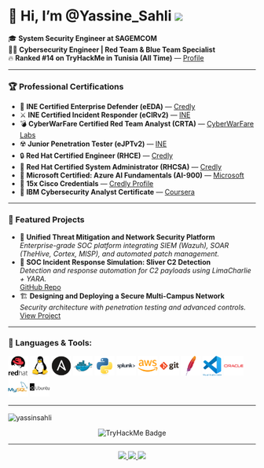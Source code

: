 # 👋 Hi, I’m @Yassine_Sahli <img src="https://media2.giphy.com/media/v1.Y2lkPTc5MGI3NjExOXE0dHlwZGdjbjFzbGJtNHE0eWdpdXY3aW5jb3c5dnQwMzNrNXk1YyZlcD12MV9pbnRlcm5hbF9naWZfYnlfaWQmY3Q9Zw/115BJle6N2Av0A/giphy.gif" width="50">

🎓 **System Security Engineer at SAGEMCOM**  
🏴‍☠️ **Cybersecurity Engineer | Red Team & Blue Team Specialist**  
🔥 **Ranked #14 on TryHackMe in Tunisia (All Time)** — [Profile](https://tryhackme.com/p/KaiiZen)

---

### 🏆 Professional Certifications

- 🧠 **INE Certified Enterprise Defender (eEDA)** — [Credly](https://www.credly.com/badges/5bb2a0ea-5773-4e9e-b937-5b743236634e/public_url)  
- ⚔️ **INE Certified Incident Responder (eCIRv2)** — [INE](https://certs.ine.com/d896b547-ced5-40b6-91d5-8828d8245f28#acc.kBAiCsul)  
- 💣 **CyberWarFare Certified Red Team Analyst (CRTA)** — [CyberWarFare Labs](https://labs.cyberwarfare.live/credential/achievement/68b5db623bd10918d103c904)  
- ☢️ **Junior Penetration Tester (eJPTv2)** — [INE](https://certs.ine.com/174d9841-dd08-4f12-b778-b73c8f2d0569)  
- 🔒 **Red Hat Certified Engineer (RHCE)** — [Credly](https://www.credly.com/badges/6d175e39-dfbc-4d36-a7d7-881176d9f649/public_url)  
- 🧰 **Red Hat Certified System Administrator (RHCSA)** — [Credly](https://www.credly.com/badges/5d0109bf-89c8-4809-9dc5-f3f92c0f3adb/public_url)  
- 💯 **Microsoft Certified: Azure AI Fundamentals (AI-900)** — [Microsoft](https://learn.microsoft.com/api/credentials/share/en-us/YassineSahli-4844/A7706242A8BE9161?sharingId=4B1E66408C187B9F)  
- 👑 **15x Cisco Credentials** — [Credly Profile](https://www.credly.com/users/yassine-sahli/badges?sort=-state_updated_at&page=1)  
- 🔭 **IBM Cybersecurity Analyst Certificate** — [Coursera](https://www.coursera.org/account/accomplishments/specialization/certificate/NMXMTRAALPVQ)  

---

### 🧠 Featured Projects

- 🧩 **Unified Threat Mitigation and Network Security Platform**  
  _Enterprise-grade SOC platform integrating SIEM (Wazuh), SOAR (TheHive, Cortex, MISP), and automated patch management._  
- 🧬 **SOC Incident Response Simulation: Sliver C2 Detection**  
  _Detection and response automation for C2 payloads using LimaCharlie + YARA._  
  [GitHub Repo](https://github.com/yassinSahli/SOC-Detection-and-Response-Project)  
- 🏗️ **Designing and Deploying a Secure Multi-Campus Network**  
  _Security architecture with penetration testing and advanced controls._  
  [View Project](https://www.canva.com/design/DAFldJrv4o4/Lvx4J97aM7sEyXyaZmZ94g/view)

---

<h3 align="left">🧰 Languages & Tools:</h3>

<p align="left">
<a href="https://www.redhat.com/en" target="_blank" rel="noreferrer"><img src="https://github.com/devicons/devicon/blob/master/icons/redhat/redhat-original-wordmark.svg" width="40" height="40"/></a>
<a href="https://www.linux.org/" target="_blank" rel="noreferrer"><img src="https://github.com/devicons/devicon/blob/master/icons/linux/linux-original.svg" width="40" height="40"/></a>
<a href="https://www.ansible.com" target="_blank" rel="noreferrer"><img src="https://github.com/devicons/devicon/blob/master/icons/ansible/ansible-original.svg" width="40" height="40"/></a>
<a href="https://www.docker.com" target="_blank" rel="noreferrer"><img src="https://github.com/devicons/devicon/blob/master/icons/docker/docker-original.svg" width="40" height="40"/></a>
<a href="https://www.python.org" target="_blank" rel="noreferrer"><img src="https://github.com/devicons/devicon/blob/master/icons/python/python-original.svg" width="40" height="40"/></a>
<a href="https://splunk.com" target="_blank" rel="noreferrer"><img src="https://github.com/devicons/devicon/blob/master/icons/splunk/splunk-original-wordmark.svg" width="40" height="40"/></a>
<a href="https://aws.amazon.com" target="_blank" rel="noreferrer"><img src="https://github.com/devicons/devicon/blob/master/icons/amazonwebservices/amazonwebservices-plain-wordmark.svg" width="40" height="40"/></a>
<a href="https://git-scm.com" target="_blank" rel="noreferrer"><img src="https://github.com/devicons/devicon/blob/master/icons/git/git-original-wordmark.svg" width="40" height="40"/></a>
<a href="https://www.apache.org" target="_blank" rel="noreferrer"><img src="https://github.com/devicons/devicon/blob/master/icons/apache/apache-original.svg" width="40" height="40"/></a>
<a href="https://code.visualstudio.com/" target="_blank" rel="noreferrer"><img src="https://github.com/devicons/devicon/blob/master/icons/vscode/vscode-original-wordmark.svg" width="40" height="40"/></a>
<a href="https://www.oracle.com/" target="_blank" rel="noreferrer"><img src="https://github.com/devicons/devicon/blob/master/icons/oracle/oracle-original.svg" width="40" height="40"/></a>
<a href="https://www.mysql.com/" target="_blank" rel="noreferrer"><img src="https://github.com/devicons/devicon/blob/master/icons/mysql/mysql-original-wordmark.svg" width="40" height="40"/></a>
<a href="https://ubuntu.com" target="_blank" rel="noreferrer"><img src="https://github.com/devicons/devicon/blob/master/icons/ubuntu/ubuntu-plain-wordmark.svg" width="40" height="40"/></a>
</p>

---

<p><img align="center" src="https://github-readme-stats.vercel.app/api/top-langs?username=yassinsahli&show_icons=true&locale=en&layout=compact" alt="yassinsahli" /></p>

<p align="center">
  <img src="https://tryhackme-badges.s3.amazonaws.com/KaiiZen.png" alt="TryHackMe Badge">
</p>

---

<div align="center">
  <a href="https://www.linkedin.com/in/yassine-s/">
    <img src="https://img.shields.io/badge/LinkedIn-0077B5?style=for-the-badge&logo=linkedin&logoColor=white"/>
  </a>
  <a href="https://twitter.com/Yassine___S">
    <img src="https://img.shields.io/badge/Twitter-1DA1F2?style=for-the-badge&logo=twitter&logoColor=white"/>
  </a>
  <a href="https://yassine-sahli.web.app/">
    <img src="https://img.shields.io/badge/Portfolio-E4405F?style=for-the-badge&logo=firefox&logoColor=white"/>
  </a>
</div>

